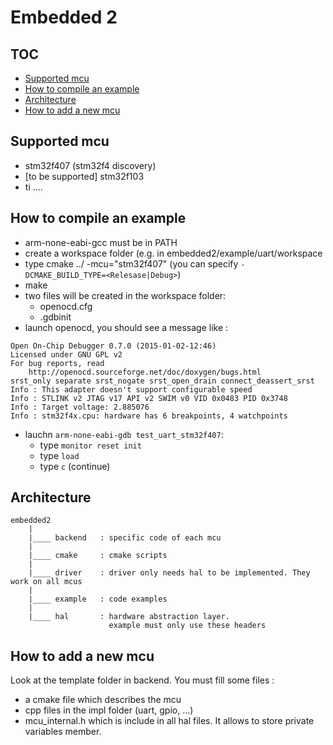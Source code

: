 # Embedded 2
## TOC
* [Supported mcu](#supported-mcu)
* [How to compile an example](#how-to-compile-an-example)
* [Architecture](#architecture)
* [How to add a new mcu](#how-to-add-a-new-mcu)

## Supported mcu
* stm32f407 (stm32f4 discovery)
* [to be supported] stm32f103
* ti ....

## How to compile an example
* arm-none-eabi-gcc must be in PATH
* create a workspace folder (e.g. in embedded2/example/uart/workspace
* type cmake ../ -mcu="stm32f407" (you can specify `-DCMAKE_BUILD_TYPE=<Relesase|Debug>`)
* make
* two files will be created in the workspace folder:
	* openocd.cfg
	* .gdbinit
* launch openocd, you should see a message like : 

```
Open On-Chip Debugger 0.7.0 (2015-01-02-12:46)
Licensed under GNU GPL v2
For bug reports, read
	http://openocd.sourceforge.net/doc/doxygen/bugs.html
srst_only separate srst_nogate srst_open_drain connect_deassert_srst
Info : This adapter doesn't support configurable speed
Info : STLINK v2 JTAG v17 API v2 SWIM v0 VID 0x0483 PID 0x3748
Info : Target voltage: 2.885076
Info : stm32f4x.cpu: hardware has 6 breakpoints, 4 watchpoints
```

* lauchn `arm-none-eabi-gdb test_uart_stm32f407`:
	* type `monitor reset init`
	* type `load`
	* type `c` (continue)

## Architecture 

```
embedded2
	|
	|____ backend	: specific code of each mcu 
	|
	|____ cmake		: cmake scripts
	|
	|____ driver	: driver only needs hal to be implemented. They work on all mcus  
	|
	|____ example	: code examples
	|
	|____ hal		: hardware abstraction layer.
					  example must only use these headers
```
## How to add a new mcu
Look at the template folder in backend. You must fill some files :

* a cmake file which describes the mcu
* cpp files in the impl folder (uart, gpio, ...)
* mcu_internal.h which is include in all hal files. It allows to store private variables member.
